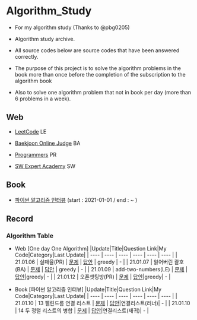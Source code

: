 # Algorithm_Study
- For my algorithm study (Thanks to @pbg0205)

- Algorithm study archive.
- All source codes below are source codes that have been answered correctly.
- The purpose of this project is to solve the algorithm problems in the book more than once before the completion of the subscription to the algorithm book 
- Also to solve one algorithm problem that not in book per day (more than 6 problems in a week). 

## Web
* [LeetCode](https://leetcode.com/) LE

* [Baekjoon Online Judge](https://www.acmicpc.net/) BA

* [Programmers](https://programmers.co.kr/) PR

* [SW Expert Academy](https://swexpertacademy.com/main/main.do) SW

## Book
* [파이썬 알고리즘 인터뷰](https://github.com/onlybooks/algorithm-interview) (start : 2021-01-01 / end : ~ ) 

## Record
### Algorithm Table  
- Web [One day One Algorithm]
|Update|Title|Question Link|My Code|Category|Last Update|
  | ---- | ---- | ---- | ---- | ---- | ---- |
  | 21.01.06 | 실패율(PR) | [문제](https://programmers.co.kr/learn/courses/30/lessons/42889) | [답안](https://github.com/UihyunJeong/Algorithm_Study/blob/main/Algorithm_Web/Programmers/42889.py) | greedy | - |
  | 21.01.07 | 잃어버린 괄호(BA) | [문제](https://www.acmicpc.net/problem/1541) | [답안](https://github.com/UihyunJeong/Algorithm_Study/blob/main/Algorithm_Web/Backjoon/1541.py) | greedy | - |
  | 21.01.09 | add-two-numbers(LE) | [문제](https://leetcode.com/problems/add-two-numbers/) | [답안](https://github.com/UihyunJeong/Algorithm_Study/blob/main/Algorithm_Web/LeetCode/add-two-numbers.py)|greedy| - |
  | 21.01.12 | 오픈챗팅방(PR) | [문제](https://programmers.co.kr/learn/courses/30/lessons/42888?language=python3) | [답안](https://github.com/UihyunJeong/Algorithm_Study/blob/main/Algorithm_Web/Programmers/open_chat.py)|greedy| - |
  
  
    
- Book [파이썬 알고리즘 인터뷰]
  |Update|Title|Question Link|My Code|Category|Last Update|
    | ---- | ---- | ---- | ---- | ---- | ---- |
    | 21.01.10 | 13 팰린드롬 연결 리스트 | [문제](https://leetcode.com/problems/palindrome-linked-list/submissions/) | [답안](https://github.com/UihyunJeong/Algorithm_Study/blob/main/Algorithm_Book/Python_Code_Interview/13_palindrome_linked_list.py)|연결리스트(러너)| - |
    | 21.01.10 | 14 두 정렬 리스트의 병합 | [문제](https://leetcode.com/problems/merge-two-sorted-lists/submissions/) | [답안](https://github.com/UihyunJeong/Algorithm_Study/blob/main/Algorithm_Book/Python_Code_Interview/14_merge_two_sorted_lists.py)|연결리스트(재귀)| - |
    
